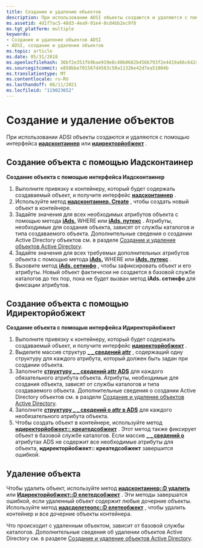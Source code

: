 ```yaml
---
title: Создание и удаление объектов
description: При использовании ADSI объекты создаются и удаляются с помощью интерфейса Иадсконтаинер или Идиректорйобжект.
ms.assetid: 4d1f7ac5-48d3-4ea9-91e4-0cd4bb2ec9f8
ms.tgt_platform: multiple
keywords:
- Создание и удаление объектов ADSI
- ADSI, создание и удаление объектов
ms.topic: article
ms.date: 05/31/2018
ms.openlocfilehash: 36bf2e351fb9bae919e8c40b0682b456b793f2e4419a66c64242791fad1d6cae
ms.sourcegitcommit: e858bbe701567d4583c50a11326e42d7ea51804b
ms.translationtype: MT
ms.contentlocale: ru-RU
ms.lasthandoff: 08/11/2021
ms.locfileid: "119023652"
---
```

# <a name="creating-and-deleting-objects"></a>Создание и удаление объектов

При использовании ADSI объекты создаются и удаляются с помощью интерфейса [**иадсконтаинер**](/windows/desktop/api/Iads/nn-iads-iadscontainer) или [**идиректорйобжект**](/windows/desktop/api/Iads/nn-iads-idirectoryobject) .

## <a name="creating-an-object-with-iadscontainer"></a>Создание объекта с помощью Иадсконтаинер

**Создание объекта с помощью интерфейса Иадсконтаинер**

1.  Выполните привязку к контейнеру, который будет содержать создаваемый объект, и получите интерфейс [**иадсконтаинер**](/windows/desktop/api/Iads/nn-iads-iadscontainer) .
2.  Используйте метод [**иадсконтаинер. Create**](/windows/desktop/api/Iads/nf-iads-iadscontainer-create) , чтобы создать новый объект в контейнере.
3.  Задайте значения для всех необходимых атрибутов объекта с помощью метода [**iAds.**](/windows/desktop/api/Iads/nf-iads-iads-put) WHERE или [**iAds. путекс**](/windows/desktop/api/Iads/nf-iads-iads-putex) . Атрибуты, необходимые для создания объекта, зависят от службы каталогов и типа создаваемого объекта. Дополнительные сведения о создании Active Directory объектов см. в разделе [Создание и удаление объектов Active Directory](/windows/desktop/AD/creating-and-deleting-objects-in-active-directory-domain-services).
4.  Задайте значения для всех требуемых дополнительных атрибутов объекта с помощью метода [**iAds.**](/windows/desktop/api/Iads/nf-iads-iads-put) WHERE или [**iAds. путекс**](/windows/desktop/api/Iads/nf-iads-iads-putex) .
5.  Вызовите метод [**iAds. сетинфо**](/windows/desktop/api/Iads/nf-iads-iads-setinfo) , чтобы зафиксировать объект и его атрибуты. Новый объект фактически не создается в базовой службе каталогов до тех пор, пока не будет вызван метод **iAds. сетинфо** для фиксации атрибутов.

## <a name="creating-an-object-with-idirectoryobject"></a>Создание объекта с помощью Идиректорйобжект

**Создание объекта с помощью интерфейса Идиректорйобжект**

1.  Выполните привязку к контейнеру, который будет содержать создаваемый объект, и получите интерфейс [**идиректорйобжект**](/windows/desktop/api/Iads/nn-iads-idirectoryobject) .
2.  Выделите массив структур [**\_ \_ сведений attr**](/windows/desktop/api/Iads/ns-iads-ads_attr_info) , содержащий одну структуру для каждого атрибута, который должен быть задан при создании объекта.
3.  Заполните [**структуру \_ \_ сведений attr ADS**](/windows/desktop/api/Iads/ns-iads-ads_attr_info) для каждого обязательного атрибута объекта. Атрибуты, необходимые для создания объекта, зависят от службы каталогов и типа создаваемого объекта. Дополнительные сведения о создании Active Directory объектов см. в разделе [Создание и удаление объектов Active Directory](/windows/desktop/AD/creating-and-deleting-objects-in-active-directory-domain-services).
4.  Заполните [**структуру \_ \_ сведений о attr в ADS**](/windows/desktop/api/Iads/ns-iads-ads_attr_info) для каждого необязательного атрибута объекта.
5.  Чтобы создать объект в контейнере, используйте метод [**идиректорйобжект:: креатедсобжект**](/windows/desktop/api/Iads/nf-iads-idirectoryobject-createdsobject) . Этот метод также фиксирует объект в базовой службе каталогов. Если массив [**\_ \_ сведений о**](/windows/desktop/api/Iads/ns-iads-ads_attr_info) атрибутах ADS не содержит все необходимые атрибуты для объекта, **идиректорйобжект:: креатедсобжект** завершится ошибкой.

## <a name="deleting-an-object"></a>Удаление объекта

Чтобы удалить объект, используйте метод [**иадсконтаинер::D удалить**](/windows/desktop/api/Iads/nf-iads-iadscontainer-delete) или [**Идиректорйобжект::D елетедсобжект**](/windows/desktop/api/Iads/nf-iads-idirectoryobject-deletedsobject) . Эти методы завершатся ошибкой, если удаленный объект содержит любые дочерние объекты. Используйте метод [**иадсделетеопс::D елетеобжект**](/windows/desktop/api/Iads/nf-iads-iadsdeleteops-deleteobject) , чтобы удалить контейнер и все дочерние объекты контейнера.

Что происходит с удаленным объектом, зависит от базовой службы каталогов. Дополнительные сведения об удалении объектов Active Directory см. в разделе [Создание и удаление объектов Active Directory](/windows/desktop/AD/creating-and-deleting-objects-in-active-directory-domain-services).

 

 
